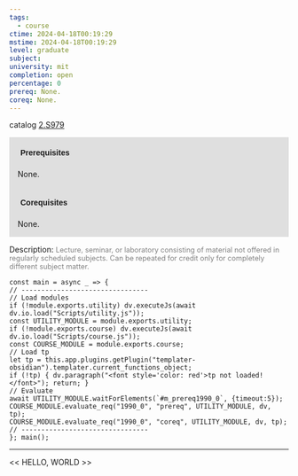 ```yaml
---
tags:
  - course
ctime: 2024-04-18T00:19:29
mstime: 2024-04-18T00:19:29
level: graduate
subject: 
university: mit
completion: open
percentage: 0
prereq: None.
coreq: None.
---
```


catalog [2.S979](http://student.mit.edu/catalog/m2c.html#2.S979)

<span style="display: block; padding: 15px; background-color: rgb(100, 100, 100, 0.2);"><font id="m_prereq1990_0" style="display: block; font-family: Arial, sans-serif; font-weight: bold; padding: 5px">Prerequisites</font><br><span id="prereq1990_0">None.</span></span>
<span style="display: block; padding: 15px; background-color: rgb(100, 100, 100, 0.2);"><font id="m_coreq1990_0" style="display: block; font-family: Arial, sans-serif; font-weight: bold; padding: 5px">Corequisites</font><br><span id="coreq1990_0">None.</span></span>

<font style="">Description:</font>
<font style="color: grey; font-size: 0.8rem;">Lecture, seminar, or laboratory consisting of material not offered in regularly scheduled subjects. Can be repeated for credit only for completely different subject matter.</font>

```dataviewjs
const main = async _ => {
// --------------------------------
// Load modules
if (!module.exports.utility) dv.executeJs(await dv.io.load("Scripts/utility.js"));
const UTILITY_MODULE = module.exports.utility;
if (!module.exports.course) dv.executeJs(await dv.io.load("Scripts/course.js"));
const COURSE_MODULE = module.exports.course;
// Load tp
let tp = this.app.plugins.getPlugin("templater-obsidian").templater.current_functions_object;
if (!tp) { dv.paragraph("<font style='color: red'>tp not loaded!</font>"); return; }
// Evaluate
await UTILITY_MODULE.waitForElements(`#m_prereq1990_0`, {timeout:5});
COURSE_MODULE.evaluate_req("1990_0", "prereq", UTILITY_MODULE, dv, tp);
COURSE_MODULE.evaluate_req("1990_0", "coreq", UTILITY_MODULE, dv, tp);
// --------------------------------
}; main();
```

---

<< HELLO, WORLD >>
